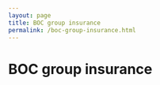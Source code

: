 ```yaml
---
layout: page
title: BOC group insurance
permalink: /boc-group-insurance.html
---
```


# BOC group insurance